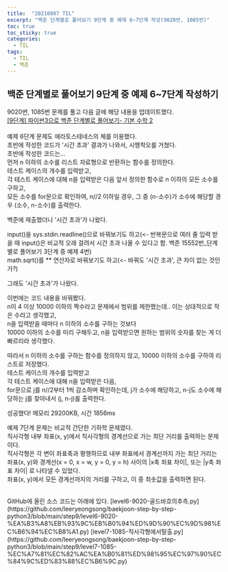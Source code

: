 ```yaml
---
title:  "20210807 TIL"
excerpt: "백준 단계별로 풀어보기 9단계 중 예제 6~7단계 작성(9020번, 1085번)"
toc: true
toc_sticky: true
categories:
  - TIL
tags:
  - TIL
  - 백준
---
```


## 백준 단계별로 풀어보기 9단계 중 예제 6\~7단계 작성하기  
9020번, 1085번 문제를 풀고 다음 글에 해당 내용을 업데이트했다.      
[[9단계] 파이썬3으로 백준 단계별로 풀어보기- 기본 수학 2](https://leeryeongsong.github.io/baekjoon/baekjoon-step-by-step-python3-step9/)  
<br>
예제 6단계 문제도 에라토스테네스의 체를 이용했다.  
초반에 작성한 코드가 '시간 초과' 결과가 나와서, 시행착오를 거쳤다.  
초반에 작성한 코드는...  
먼저 n 이하의 소수를 리스트 자료형으로 반환하는 함수를 정의한다.  
테스트 케이스의 개수를 입력받고,  
각 테스트 케이스에 대해 n을 입력받은 다음 앞서 정의한 함수로 n 이하의 모든 소수를 구하고,  
모든 소수를 for문으로 확인하여, n//2 이하일 경우, 그 중 (n-소수)가 소수에 해당할 경우 (소수, n-소수)를 출력한다.  

백준에 제출했더니 '시간 초과'가 나왔다.  

input()을 sys.stdin.readline()으로 바꿔보기도 하고(<- 반복문으로 여러 줄 입력 받을 때 input()은 비교적 오래 걸려서 시간 초과 나올 수 있다고 함. 백준 15552번_단계별로 풀어보기 3단계 중 예제 4번)  
math.sqrt()를 ** 연산자로 바꿔보기도 하고(<- 바꿔도 '시간 초과', 큰 차이 없는 것인가?)  

그래도 '시간 초과'가 나왔다.  

이번에는 코드 내용을 바꿔봤다.  
n이 4 이상 10000 이하의 짝수라고 문제에서 범위를 제한했는데.. 이는 상대적으로 작은 수라고 생각했고,   
n을 입력받을 때마다 n 이하의 소수를 구하는 것보다  
10000 이하의 소수를 미리 구해두고, n을 입력받으면 원하는 범위의 숫자를 찾는 게 더 빠르리라 생각했다.  

따라서 n 이하의 소수를 구하는 함수를 정의하지 않고, 10000 이하의 소수를 구하여 리스트로 저장했다.  
테스트 케이스의 개수를 입력받고  
각 테스트 케이스에 대해 n을 입력받은 다음,  
for문으로 j를 n//2부터 1씩 감소하며 확인하는데, j가 소수에 해당하고, n-j도 소수에 해당하는 j를 찾아내서 (j, n-j)를 출력한다.  

성공했다! 메모리 29200KB, 시간 1856ms  

예제 7단계 문제는 비교적 간단한 기하학 문제였다.  
직사각형 내부 좌표(x, y)에서 직사각형의 경계선으로 가는 최단 거리를 출력하는 문제이다.  
직사각형은 각 변이 좌표축과 평행하므로 
내부 좌표에서 경계선까지 가는 최단 거리는 
좌표(x, y)와 경계선(x = 0, x = w, y = 0, y = h) 사이의 |x축 좌표 차이|, 또는 |y축 좌표 차이| 로 나타낼 수 있었다.  
좌표(x, y)에서 모든 경계선까지의 거리를 구하고, 이 중 최솟값을 출력하면 된다.  

<br>
GitHub에 올린 소스 코드는 아래에 있다.  
[level6-9020-골드바흐의추측.py](https://github.com/leeryeongsong/baekjoon-step-by-step-python3/blob/main/step9/level6-9020-%EA%B3%A8%EB%93%9C%EB%B0%94%ED%9D%90%EC%9D%98%EC%B6%94%EC%B8%A1.py)  
[level7-1085-직사각형에서탈출.py](https://github.com/leeryeongsong/baekjoon-step-by-step-python3/blob/main/step9/level7-1085-%EC%A7%81%EC%82%AC%EA%B0%81%ED%98%95%EC%97%90%EC%84%9C%ED%83%88%EC%B6%9C.py)
<br>
